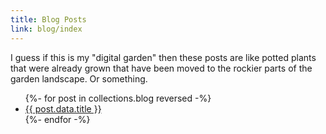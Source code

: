 ```yaml
---
title: Blog Posts
link: blog/index
---
```


I guess if this is my "digital garden" then these posts are like potted plants that were already grown that have been moved to the rockier parts of the garden landscape. Or something.

<ul>
{%- for post in collections.blog reversed -%}
  <li><a href="{{post.url}}">{{ post.data.title }}</a></li>
{%- endfor -%}
</ul>
